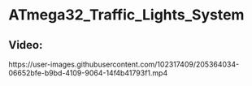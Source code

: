 # ATmega32_Traffic_Lights_System

<h2>Video:</h2>
https://user-images.githubusercontent.com/102317409/205364034-06652bfe-b9bd-4109-9064-14f4b41793f1.mp4
